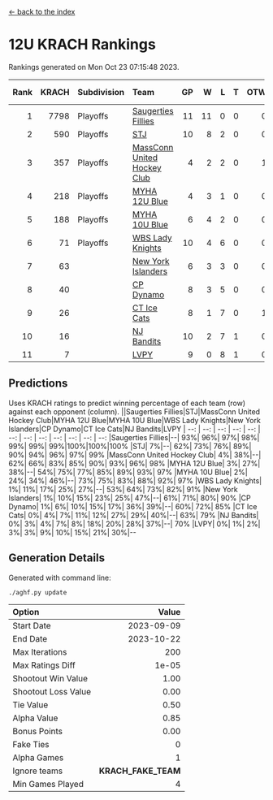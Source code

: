 [<- back to the index](readme.md)
# 12U KRACH Rankings
Rankings generated on Mon Oct 23 07:15:48 2023.

Rank|KRACH|Subdivision|Team|GP|W|L|T|OTW|OTL|SoS|Exp Wins|Win Diff
---:|---:|:---|:---|---:|---:|---:|---:|---:|---:|---:|---:|---:
1|7798|Playoffs|[Saugerties Fillies](https://gamesheetstats.com/seasons/3663/teams/140805/schedule)|11|11|0|0|0|0|108|11.8|-0.0
2|590|Playoffs|[STJ](https://gamesheetstats.com/seasons/3663/teams/140792/schedule)|10|8|2|0|0|0|797|8.9|0.0
3|357|Playoffs|[MassConn United Hockey Club](https://gamesheetstats.com/seasons/3663/teams/140797/schedule)|4|2|2|0|1|0|1737|2.9|0.0
4|218|Playoffs|[MYHA 12U Blue](https://gamesheetstats.com/seasons/3663/teams/140799/schedule)|4|3|1|0|0|1|99|3.9|0.0
5|188|Playoffs|[MYHA 10U Blue](https://gamesheetstats.com/seasons/3663/teams/140806/schedule)|6|4|2|0|0|0|189|4.9|0.0
6|71|Playoffs|[WBS Lady Knights](https://gamesheetstats.com/seasons/3663/teams/140808/schedule)|10|4|6|0|0|0|2271|4.9|0.0
7|63||[New York Islanders](https://gamesheetstats.com/seasons/3663/teams/140809/schedule)|6|3|3|0|0|0|154|3.9|0.0
8|40||[CP Dynamo](https://gamesheetstats.com/seasons/3663/teams/140802/schedule)|8|3|5|0|0|1|987|3.9|0.0
9|26||[CT Ice Cats](https://gamesheetstats.com/seasons/3663/teams/140801/schedule)|8|1|7|0|1|0|1922|1.9|0.0
10|16||[NJ Bandits](https://gamesheetstats.com/seasons/3663/teams/140807/schedule)|10|2|7|1|0|0|1451|3.4|0.0
11|7||[LVPY](https://gamesheetstats.com/seasons/3663/teams/140804/schedule)|9|0|8|1|0|0|942|1.4|0.0

## Predictions
Uses KRACH ratings to predict winning percentage of each team (row) against each opponent (column).
||Saugerties Fillies|STJ|MassConn United Hockey Club|MYHA 12U Blue|MYHA 10U Blue|WBS Lady Knights|New York Islanders|CP Dynamo|CT Ice Cats|NJ Bandits|LVPY
| --: | --: | --: | --: | --: | --: | --: | --: | --: | --: | --: | --: 
|Saugerties Fillies|--| 93%| 96%| 97%| 98%| 99%| 99%| 99%|100%|100%|100%
|STJ|  7%|--| 62%| 73%| 76%| 89%| 90%| 94%| 96%| 97%| 99%
|MassConn United Hockey Club|  4%| 38%|--| 62%| 66%| 83%| 85%| 90%| 93%| 96%| 98%
|MYHA 12U Blue|  3%| 27%| 38%|--| 54%| 75%| 77%| 85%| 89%| 93%| 97%
|MYHA 10U Blue|  2%| 24%| 34%| 46%|--| 73%| 75%| 83%| 88%| 92%| 97%
|WBS Lady Knights|  1%| 11%| 17%| 25%| 27%|--| 53%| 64%| 73%| 82%| 91%
|New York Islanders|  1%| 10%| 15%| 23%| 25%| 47%|--| 61%| 71%| 80%| 90%
|CP Dynamo|  1%|  6%| 10%| 15%| 17%| 36%| 39%|--| 60%| 72%| 85%
|CT Ice Cats|  0%|  4%|  7%| 11%| 12%| 27%| 29%| 40%|--| 63%| 79%
|NJ Bandits|  0%|  3%|  4%|  7%|  8%| 18%| 20%| 28%| 37%|--| 70%
|LVPY|  0%|  1%|  2%|  3%|  3%|  9%| 10%| 15%| 21%| 30%|--

## Generation Details

Generated with command line:
```
./aghf.py update
```

| Option | Value |
| :----- | ----: |
| Start Date | 2023-09-09 |
| End Date | 2023-10-22 |
| Max Iterations | 200 |
| Max Ratings Diff | 1e-05 |
| Shootout Win Value | 1.00 |
| Shootout Loss Value | 0.00 |
| Tie Value | 0.50 |
| Alpha Value | 0.85 |
| Bonus Points | 0.00 |
| Fake Ties | 0 |
| Alpha Games | 1 |
| Ignore teams | __KRACH_FAKE_TEAM__ |
| Min Games Played | 4 |

